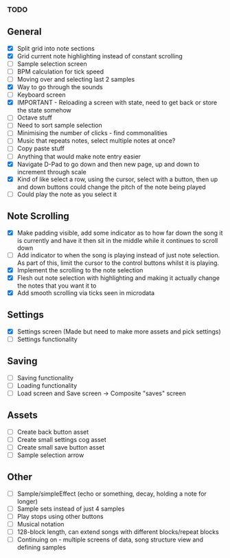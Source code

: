 ### TODO

## General

-   [x] Split grid into note sections
-   [x] Grid current note highlighting instead of constant scrolling
-   [ ] Sample selection screen
-   [ ] BPM calculation for tick speed
-   [ ] Moving over and selecting last 2 samples
-   [x] Way to go through the sounds
-   [ ] Keyboard screen
-   [x] IMPORTANT - Reloading a screen with state, need to get back or store the state somehow
-   [ ] Octave stuff
-   [ ] Need to sort sample selection
-   [ ] Minimising the number of clicks - find commonalities
-   [ ] Music that repeats notes, select multiple notes at once?
-   [ ] Copy paste stuff
-   [ ] Anything that would make note entry easier
-   [x] Navigate D-Pad to go down and then new page, up and down to increment through scale
-   [x] Kind of like select a row, using the cursor, select with a button, then up and down buttons could change the pitch of the note being played
-   [ ] Could play the note as you select it

## Note Scrolling

-   [x] Make padding visible, add some indicator as to how far down the song it is currently and have it then sit in the middle while it continues to scroll down
-   [ ] Add indicator to when the song is playing instead of just note selection. As part of this, limit the cursor to the control buttons whilst it is playing.
-   [x] Implement the scrolling to the note selection
-   [x] Flesh out note selection with highlighting and making it actually change the notes that you want it to
-   [x] Add smooth scrolling via ticks seen in microdata

## Settings

-   [x] Settings screen (Made but need to make more assets and pick settings)
-   [ ] Settings functionality

## Saving

-   [ ] Saving functionality
-   [ ] Loading functionality
-   [ ] Load screen and Save screen -> Composite "saves" screen

## Assets

-   [ ] Create back button asset
-   [ ] Create small settings cog asset
-   [ ] Create small save button asset
-   [ ] Sample selection arrow

## Other

- [ ] Sample/simpleEffect (echo or something, decay, holding a note for longer)
- [ ] Sample sets instead of just 4 samples
- [ ] Play stops using other buttons
- [ ] Musical notation
- [ ] 128-block length, can extend songs with different blocks/repeat blocks
- [ ] Continuing on - multiple screens of data, song structure view and defining samples
